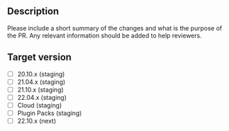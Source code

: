 ## Description

Please include a short summary of the changes and what is the purpose of the PR. Any relevant information should be added to help reviewers.

## Target version

- [ ] 20.10.x (staging)
- [ ] 21.04.x (staging)
- [ ] 21.10.x (staging)
- [ ] 22.04.x (staging)
- [ ] Cloud (staging)
- [ ] Plugin Packs (staging)
- [ ] 22.10.x (next)
